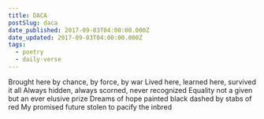 ```yaml
---
title: DACA
postSlug: daca
date_published: 2017-09-03T04:00:00.000Z
date_updated: 2017-09-03T04:00:00.000Z
tags:
  - poetry
  - daily-verse
---
```


Brought here by chance, by force, by war
Lived here, learned here, survived it all
Always hidden, always scorned, never recognized
Equality not a given but an ever elusive prize
Dreams of hope painted black dashed by stabs of red
My promised future stolen to pacify the inbred
